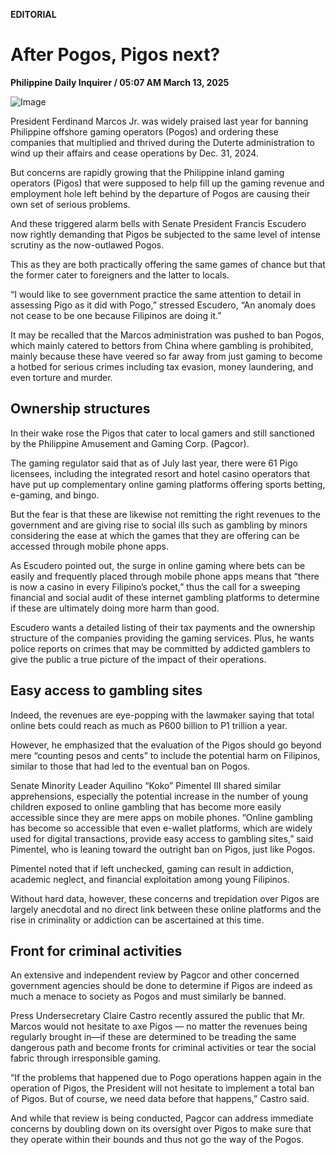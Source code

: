 **EDITORIAL**

# After Pogos, Pigos next?

****Philippine Daily Inquirer / 05:07 AM March 13, 2025****

![Image](https://raw.githubusercontent.com/github-jl14/scrapy_api/refs/heads/main/images/editorial03132025.png)

President Ferdinand Marcos Jr. was widely praised last year for banning Philippine offshore gaming operators (Pogos) and ordering these companies that multiplied and thrived during the Duterte administration to wind up their affairs and cease operations by Dec. 31, 2024.

But concerns are rapidly growing that the Philippine inland gaming operators (Pigos) that were supposed to help fill up the gaming revenue and employment hole left behind by the departure of Pogos are causing their own set of serious problems.

And these triggered alarm bells with Senate President Francis Escudero now rightly demanding that Pigos be subjected to the same level of intense scrutiny as the now-outlawed Pogos.

This as they are both practically offering the same games of chance but that the former cater to foreigners and the latter to locals.

“I would like to see government practice the same attention to detail in assessing Pigo as it did with Pogo,” stressed Escudero, “An anomaly does not cease to be one because Filipinos are doing it.”

It may be recalled that the Marcos administration was pushed to ban Pogos, which mainly catered to bettors from China where gambling is prohibited, mainly because these have veered so far away from just gaming to become a hotbed for serious crimes including tax evasion, money laundering, and even torture and murder.

## Ownership structures

In their wake rose the Pigos that cater to local gamers and still sanctioned by the Philippine Amusement and Gaming Corp. (Pagcor).

The gaming regulator said that as of July last year, there were 61 Pigo licensees, including the integrated resort and hotel casino operators that have put up complementary online gaming platforms offering sports betting, e-gaming, and bingo.

But the fear is that these are likewise not remitting the right revenues to the government and are giving rise to social ills such as gambling by minors considering the ease at which the games that they are offering can be accessed through mobile phone apps.

As Escudero pointed out, the surge in online gaming where bets can be easily and frequently placed through mobile phone apps means that “there is now a casino in every Filipino’s pocket,” thus the call for a sweeping financial and social audit of these internet gambling platforms to determine if these are ultimately doing more harm than good.

Escudero wants a detailed listing of their tax payments and the ownership structure of the companies providing the gaming services. Plus, he wants police reports on crimes that may be committed by addicted gamblers to give the public a true picture of the impact of their operations.

## Easy access to gambling sites

Indeed, the revenues are eye-popping with the lawmaker saying that total online bets could reach as much as P600 billion to P1 trillion a year.

However, he emphasized that the evaluation of the Pigos should go beyond mere “counting pesos and cents” to include the potential harm on Filipinos, similar to those that had led to the eventual ban on Pogos.

Senate Minority Leader Aquilino “Koko” Pimentel III shared similar apprehensions, especially the potential increase in the number of young children exposed to online gambling that has become more easily accessible since they are mere apps on mobile phones. “Online gambling has become so accessible that even e-wallet platforms, which are widely used for digital transactions, provide easy access to gambling sites,” said Pimentel, who is leaning toward the outright ban on Pigos, just like Pogos.

Pimentel noted that if left unchecked, gaming can result in addiction, academic neglect, and financial exploitation among young Filipinos.

Without hard data, however, these concerns and trepidation over Pigos are largely anecdotal and no direct link between these online platforms and the rise in criminality or addiction can be ascertained at this time.

## Front for criminal activities

An extensive and independent review by Pagcor and other concerned government agencies should be done to determine if Pigos are indeed as much a menace to society as Pogos and must similarly be banned.

Press Undersecretary Claire Castro recently assured the public that Mr. Marcos would not hesitate to axe Pigos — no matter the revenues being regularly brought in—if these are determined to be treading the same dangerous path and become fronts for criminal activities or tear the social fabric through irresponsible gaming.

“If the problems that happened due to Pogo operations happen again in the operation of Pigos, the President will not hesitate to implement a total ban of Pigos. But of course, we need data before that happens,” Castro said.

And while that review is being conducted, Pagcor can address immediate concerns by doubling down on its oversight over Pigos to make sure that they operate within their bounds and thus not go the way of the Pogos.